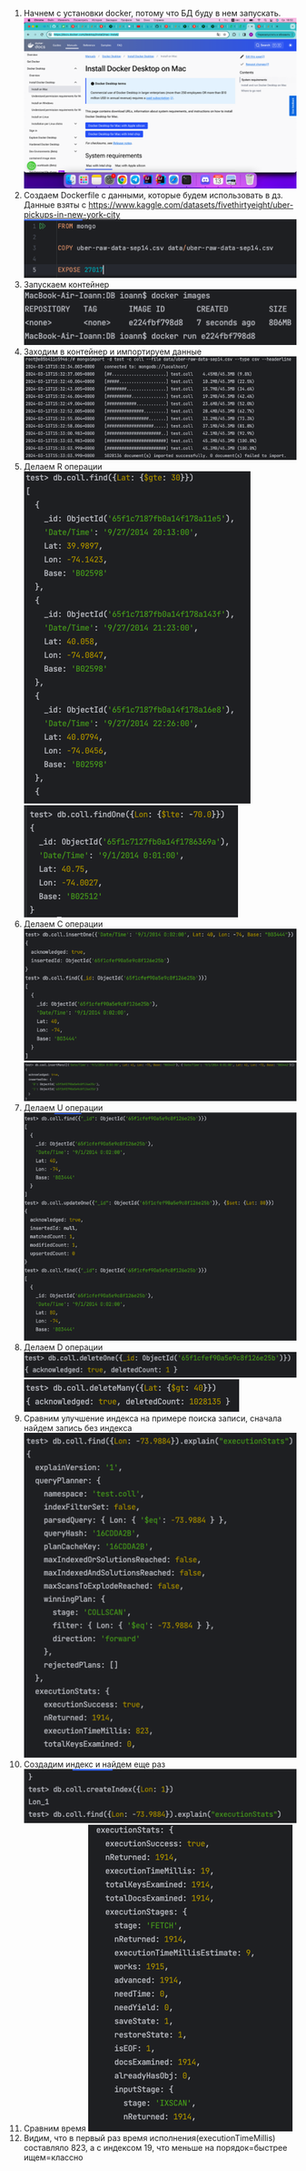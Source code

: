 1. Начнем с установки docker, потому что БД буду в нем запускать.
![docker-install.png](docker-install.png) 
2. Создаем Dockerfile с данными, которые будем использовать в дз. Данные взяты с https://www.kaggle.com/datasets/fivethirtyeight/uber-pickups-in-new-york-city \
![run-mongo.png](run-mongo.png) 
3. Запускаем контейнер \
![running-mongo.png](running-mongo.png) 
4. Заходим в контейнер и импортируем данные 
![import-data.png](import-data.png) 
5. Делаем R операции 
![read-find.png](read-find.png) 
![read-findOne.png](read-findOne.png) 
6. Делаем C операции 
![create-insertOne.png](create-insertOne.png) 
![create-insertMany.png](create-insertMany.png) 
7. Делаем U операции 
![update-one.png](update-one.png) 
8. Делаем D операции \
![delete-one.png](delete-one.png) 
![delete-many.png](delete-many.png) 
9. Сравним улучшение индекса на примере поиска записи, сначала найдем запись без индекса 
![withoutIndex.png](withoutIndex.png) 
10. Создадим индекс и найдем еще раз 
![createIndex.png](createIndex.png) 
11. Сравним время 
![findWithIndex.png](findWithIndex.png)
12. Видим, что в первый раз время исполнения(executionTimeMillis) составляло 823, а с индексом 19, что меньше на порядок=быстрее ищем=классно 